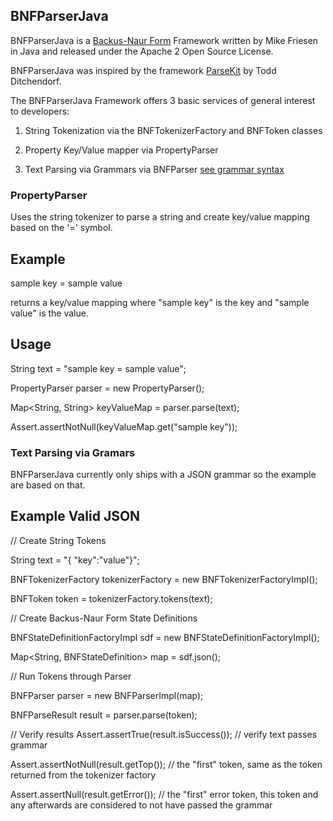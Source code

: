 ## BNFParserJava

BNFParserJava is a [Backus-Naur Form](https://en.wikipedia.org/wiki/Backus%E2%80%93Naur_Form) Framework written by Mike Friesen in Java and released under the Apache 2 Open Source License.

BNFParserJava was inspired by the framework [ParseKit](http://parsekit.com/) by Todd Ditchendorf.

The BNFParserJava Framework offers 3 basic services of general interest to developers:

1. String Tokenization via the BNFTokenizerFactory and BNFToken classes

2. Property Key/Value mapper via PropertyParser

3. Text Parsing via Grammars via BNFParser [see grammar syntax](http://parsekit.com/grammars.html)

### PropertyParser

Uses the string tokenizer to parse a string and create key/value mapping based on the '=' symbol.

Example
---------
sample key = sample value

returns a key/value mapping where "sample key" is the key and "sample value" is the value.

Usage
-----
String text = "sample key = sample value";

PropertyParser parser = new PropertyParser();

Map<String, String> keyValueMap = parser.parse(text);

Assert.assertNotNull(keyValueMap.get("sample key"));

### Text Parsing via Gramars

BNFParserJava currently only ships with a JSON grammar so the example are based on that.

Example Valid JSON
-------------------

// Create String Tokens

String text = "{ \"key\":\"value\"}";

BNFTokenizerFactory tokenizerFactory = new BNFTokenizerFactoryImpl();

BNFToken token = tokenizerFactory.tokens(text);

// Create Backus-Naur Form State Definitions

BNFStateDefinitionFactoryImpl sdf = new BNFStateDefinitionFactoryImpl();

Map<String, BNFStateDefinition> map = sdf.json();

// Run Tokens through Parser

BNFParser parser = new BNFParserImpl(map);

BNFParseResult result = parser.parse(token);

// Verify results
Assert.assertTrue(result.isSuccess()); // verify text passes grammar

Assert.assertNotNull(result.getTop()); // the "first" token, same as the token returned from the tokenizer factory

Assert.assertNull(result.getError());  // the "first" error token, this token and any afterwards are considered to not have passed the grammar